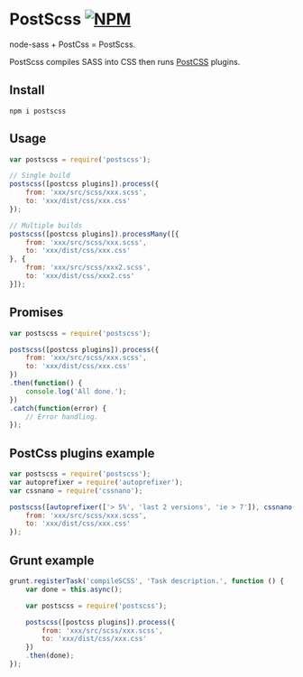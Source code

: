 # PostScss [![NPM](https://nodei.co/npm/postscss.png?mini=true)](https://nodei.co/npm/postscss/)
node-sass +  PostCss = PostScss.

PostScss compiles SASS into CSS then runs [PostCSS](https://github.com/postcss/postcss) plugins.

## Install
`npm i postscss`

## Usage
```js
var postscss = require('postscss');

// Single build
postscss([postcss plugins]).process({
	from: 'xxx/src/scss/xxx.scss',
	to: 'xxx/dist/css/xxx.css'
});

// Multiple builds
postscss([postcss plugins]).processMany([{
	from: 'xxx/src/scss/xxx.scss',
	to: 'xxx/dist/css/xxx.css'
}, {
	from: 'xxx/src/scss/xxx2.scss',
	to: 'xxx/dist/css/xxx2.css'
}]);
```
## Promises
```js
var postscss = require('postscss');

postscss([postcss plugins]).process({
	from: 'xxx/src/scss/xxx.scss',
	to: 'xxx/dist/css/xxx.css'
})
.then(function() {
	console.log('All done.');
})
.catch(function(error) {
	// Error handling.
});
```
## PostCss plugins example
```js
var postscss = require('postscss');
var autoprefixer = require('autoprefixer');
var cssnano = require('cssnano');

postscss([autoprefixer(['> 5%', 'last 2 versions', 'ie > 7']), cssnano()]).process({
	from: 'xxx/src/scss/xxx.scss',
	to: 'xxx/dist/css/xxx.css'
});
```
## Grunt example
```js
grunt.registerTask('compileSCSS', 'Task description.', function () {
	var done = this.async();

	var postscss = require('postscss');

	postscss([postcss plugins]).process({
		from: 'xxx/src/scss/xxx.scss',
		to: 'xxx/dist/css/xxx.css'
	})
	.then(done);
});
```